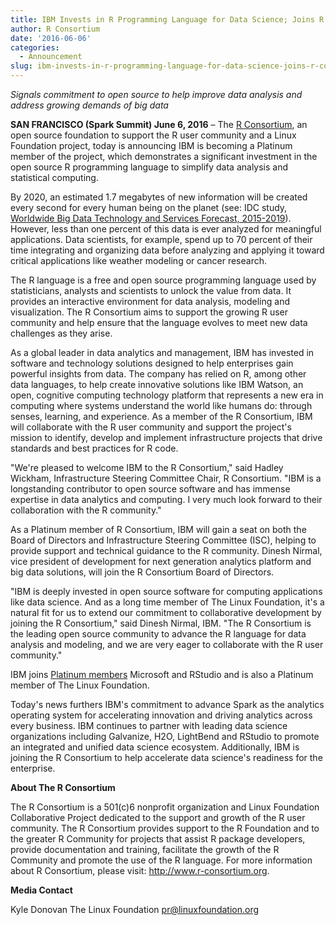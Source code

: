 ```yaml
---
title: IBM Invests in R Programming Language for Data Science; Joins R Consortium
author: R Consortium
date: '2016-06-06'
categories:
  - Announcement
slug: ibm-invests-in-r-programming-language-for-data-science-joins-r-consortium
---
```


_Signals commitment to open source to help improve data analysis and address growing demands of big data_

**SAN FRANCISCO (Spark Summit) June 6, 2016** – The [R Consortium](https://www.r-consortium.org/), an open source foundation to support the R user community and a Linux Foundation project, today is announcing IBM is becoming a Platinum member of the project, which demonstrates a significant investment in the open source R programming language to simplify data analysis and statistical computing.

By 2020, an estimated 1.7 megabytes of new information will be created every second for every human being on the planet (see: IDC study, [Worldwide Big Data Technology and Services Forecast, 2015-2019](http://www.idc.com/getdoc.jsp?containerId=259532)). However, less than one percent of this data is ever analyzed for meaningful applications. Data scientists, for example, spend up to 70 percent of their time integrating and organizing data before analyzing and applying it toward critical applications like weather modeling or cancer research.

The R language is a free and open source programming language used by statisticians, analysts and scientists to unlock the value from data. It provides an interactive environment for data analysis, modeling and visualization. The R Consortium aims to support the growing R user community and help ensure that the language evolves to meet new data challenges as they arise.

As a global leader in data analytics and management, IBM has invested in software and technology solutions designed to help enterprises gain powerful insights from data. The company has relied on R, among other data languages, to help create innovative solutions like IBM Watson, an open, cognitive computing technology platform that represents a new era in computing where systems understand the world like humans do: through senses, learning, and experience.  As a member of the R Consortium, IBM will collaborate with the R user community and support the project's mission to identify, develop and implement infrastructure projects that drive standards and best practices for R code.

"We're pleased to welcome IBM to the R Consortium," said Hadley Wickham, Infrastructure Steering Committee Chair, R Consortium. "IBM is a longstanding contributor to open source software and has immense expertise in data analytics and computing. I very much look forward to their collaboration with the R community."

As a Platinum member of R Consortium, IBM will gain a seat on both the Board of Directors and Infrastructure Steering Committee (ISC), helping to provide support and technical guidance to the R community. Dinesh Nirmal, vice president of development for next generation analytics platform and big data solutions, will join the R Consortium Board of Directors.

"IBM is deeply invested in open source software for computing applications like data science. And as a long time member of The Linux Foundation, it's a natural fit for us to extend our commitment to collaborative development by joining the R Consortium," said Dinesh Nirmal, IBM. "The R Consortium is the leading open source community to advance the R language for data analysis and modeling, and we are very eager to collaborate with the R user community."

IBM joins [Platinum members](https://www.r-consortium.org/about/members) Microsoft and RStudio and is also a Platinum member of The Linux Foundation.

Today's news furthers IBM's commitment to advance Spark as the analytics operating system for accelerating innovation and driving analytics across every business. IBM continues to partner with leading data science organizations including Galvanize, H2O, LightBend and RStudio to promote an integrated and unified data science ecosystem. Additionally, IBM is joining the R Consortium to help accelerate data science's readiness for the enterprise.

**About The R Consortium**

The R Consortium is a 501(c)6 nonprofit organization and Linux Foundation Collaborative Project dedicated to the support and growth of the R user community. The R Consortium provides support to the R Foundation and to the greater R Community for projects that assist R package developers, provide documentation and training, facilitate the growth of the R Community and promote the use of the R language. For more information about R Consortium, please visit: <http://www.r-consortium.org>.

**Media Contact**

Kyle Donovan
The Linux Foundation
[pr@linuxfoundation.org](mailto:pr@linuxfoundation.org)
